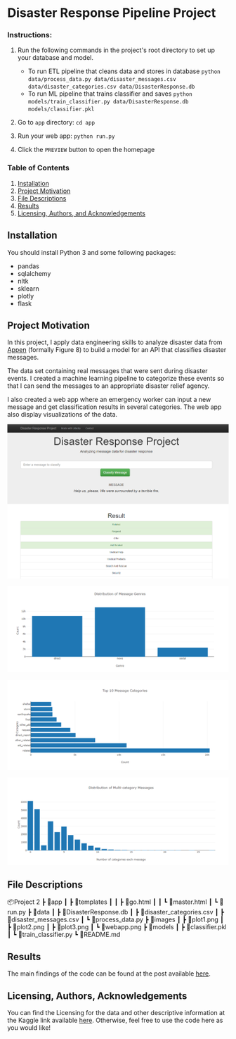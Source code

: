 # Disaster Response Pipeline Project

### Instructions:
1. Run the following commands in the project's root directory to set up your database and model.

    - To run ETL pipeline that cleans data and stores in database
        `python data/process_data.py data/disaster_messages.csv data/disaster_categories.csv data/DisasterResponse.db`
    - To run ML pipeline that trains classifier and saves
        `python models/train_classifier.py data/DisasterResponse.db models/classifier.pkl`

2. Go to `app` directory: `cd app`

3. Run your web app: `python run.py`

4. Click the `PREVIEW` button to open the homepage

### Table of Contents

1. [Installation](#installation)
2. [Project Motivation](#motivation)
3. [File Descriptions](#files)
4. [Results](#results)
5. [Licensing, Authors, and Acknowledgements](#licensing)

## Installation <a name="installation"></a>

You should install Python 3 and some following packages:

- pandas
- sqlalchemy
- nltk
- sklearn
- plotly
- flask

## Project Motivation<a name="motivation"></a>

In this project, I apply data engineering skills to analyze disaster data from [Appen](https://appen.com/) (formally Figure 8) to build a model for an API that classifies disaster messages.

The data set containing real messages that were sent during disaster events. I created a machine learning pipeline to categorize these events so that I can send the messages to an appropriate disaster relief agency.

I also created a web app where an emergency worker can input a new message and get classification results in several categories. The web app also display visualizations of the data.

![webapp](./images/webapp.png)

![plot1](./images/plot1.png)

![plot2](./images/plot2.png)

![plot3](./images/plot3.png)

## File Descriptions <a name="files"></a>

📦Project 2
 ┣ 📂app
 ┃ ┣ 📂templates
 ┃ ┃ ┣ 📜go.html
 ┃ ┃ ┗ 📜master.html
 ┃ ┗ 📜run.py
 ┣ 📂data
 ┃ ┣ 📜DisasterResponse.db
 ┃ ┣ 📜disaster_categories.csv
 ┃ ┣ 📜disaster_messages.csv
 ┃ ┗ 📜process_data.py
 ┣ 📂images
 ┃ ┣ 📜plot1.png
 ┃ ┣ 📜plot2.png
 ┃ ┣ 📜plot3.png
 ┃ ┗ 📜webapp.png
 ┣ 📂models
 ┃ ┣ 📜classifier.pkl
 ┃ ┗ 📜train_classifier.py
 ┗ 📜README.md

## Results<a name="results"></a>

The main findings of the code can be found at the post available [here](https://medium.com/@hunghuynh.11899/what-to-consider-while-buying-an-used-car-c05c47d643d8).

## Licensing, Authors, Acknowledgements<a name="licensing"></a>

You can find the Licensing for the data and other descriptive information at the Kaggle link available [here](https://www.kaggle.com/datasets/thedevastator/uncovering-factors-that-affect-used-car-prices). Otherwise, feel free to use the code here as you would like!
